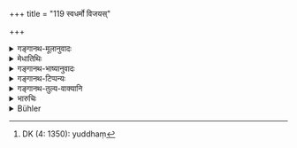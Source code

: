 +++
title = "119 स्वधर्मो विजयस्"

+++

<details><summary>गङ्गानथ-मूलानुवादः</summary>

Conquest is his peculiar duty; and he should never turn back in danger; he shall realise the legal tax from the Vaiśya, after protecting the people;—(119)
</details>

<details><summary>मेधातिथिः</summary>

**विजय**शब्देन **विजय**फलं युक्तं[^२२७] **स्वधर्म**तया विधीयते । तथा **चाहवे** **न स्यात्** **पराङ्मुखः** । भय उपस्थिते पराङ्मुखो युद्धे न स्याद् इत्य् अर्थः । अनेन प्रकारेण प्रजा **रक्षित्वा** **वैश्याद्** **बलिर् हारयितव्यः** । वैश्या महाधना भवन्ति । ततस् तथा हरणे नियुक्ताः कृतापराधा न हन्यन्ते ॥ १०.११९ ॥


[^२२७]:
     DK (4: 1350): yuddhaṃ
</details>

<details><summary>गङ्गानथ-भाष्यानुवादः</summary>

The term ‘*Conquest*’ should be taken here to mean *that which leads to*
*conquest* (), which is laid down as the duty of the Kṣatriya.

‘*He shall not turn back in danger*’—Whenever any danger comes ahead, he shall not turn his back in battle.

In this manner, ‘*having protected*’ the people, ‘*he shall realise the tax from the Vaiśya*.’ As a rule Vaiśyas are very wealthy; hence people realising taxes from them, if they are found to behave improperly, are not punished.—(119)
</details>

<details><summary>गङ्गानथ-टिप्पन्यः</summary>

This verse is quoted in *Vīramitrodaya* (Rājanīti p. 263).
</details>

<details><summary>गङ्गानथ-तुल्य-वाक्यानि</summary>

[\[See texts under
7.88.\]]

*Gautama* (12.16, 41).—‘To stand firm in battle and not turn back (is
the duty of the Kṣatriya).—Conquest is a means of livelihood for the Kṣatriya,’
</details>

<details><summary>भारुचिः</summary>

प्रजासंरक्षणं कुर्वन् । एवं च सति सो ऽयम् उच्यते ॥ १०.११९ ॥
</details>

<details><summary>Bühler</summary>

119	His peculiar duty is conquest, and he must not turn back in danger; having protected the Vaisyas by his weapons, he may cause the legal tax to be collected;
</details>
